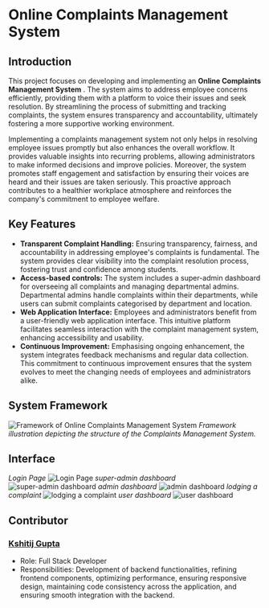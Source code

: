 # Online Complaints Management System
## Introduction
This project focuses on developing and implementing an  **Online Complaints Management System** . The system aims to address employee concerns efficiently, providing them with a platform to voice their issues and seek resolution. By streamlining the process of submitting and tracking complaints, the system ensures transparency and accountability, ultimately fostering a more supportive working environment.

Implementing a complaints management system not only helps in resolving employee issues promptly but also enhances the overall workflow. It provides valuable insights into recurring problems, allowing administrators to make informed decisions and improve policies. Moreover, the system promotes staff engagement and satisfaction by ensuring their voices are heard and their issues are taken seriously. This proactive approach contributes to a healthier workplace atmosphere and reinforces the company's commitment to employee welfare.

## Key Features

 - **Transparent Complaint Handling:** Ensuring transparency, fairness, and accountability in addressing employee's complaints is fundamental. The system provides clear visibility into the complaint resolution process, fostering trust and confidence among students.
 - **Access-based controls:** The system includes a super-admin dashboard for overseeing all complaints and managing departmental admins. Departmental admins handle complaints within their departments, while users can submit complaints categorised by department and location.
 - **Web Application Interface:** Employees and administrators benefit from a user-friendly web application interface. This intuitive platform facilitates seamless interaction with the complaint management system, enhancing accessibility and usability.
 - **Continuous Improvement:** Emphasising ongoing enhancement, the system integrates feedback mechanisms and regular data collection. This commitment to continuous improvement ensures that the system evolves to meet the changing needs of employees and administrators alike.
   
## System Framework
![Framework of Online Complaints Management System](https://github.com/user-attachments/assets/11a1be8e-9da9-41fe-bd62-c00972dcf2f1)
*Framework illustration depicting the structure of the Complaints Management System.*

## Interface
*Login Page*
![Login Page](https://github.com/user-attachments/assets/39b8b86c-5d4e-436f-a5fb-f3fd10859520)
*super-admin dashboard*
![super-admin dashboard](https://github.com/user-attachments/assets/fa420d06-1694-4a5b-a75a-cd62dde60b31)
*admin dashboard*
![admin dashboard](https://github.com/user-attachments/assets/38201ac3-8ecc-4954-9e7f-a9443a2dd6b5)
*lodging a complaint* 
![lodging a complaint](https://github.com/user-attachments/assets/8cb88e80-69d1-4c0c-a146-7a88599db923)
*user dashboard* 
![user dashboard](https://github.com/user-attachments/assets/6c966ba8-172e-4c47-892c-47b9f47077cb)

## Contributor
### [Kshitij Gupta](https://github.com/PrimeRick)

 - Role: Full Stack Developer
 - Responsibilities: Development of backend functionalities, refining frontend components, optimizing performance, ensuring responsive design, maintaining code consistency across the application, and ensuring smooth integration with the backend.
